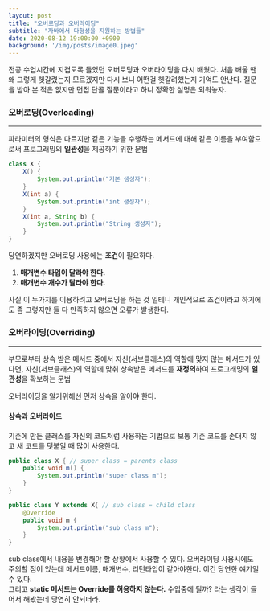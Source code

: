 ```yaml
---
layout: post
title: "오버로딩과 오버라이딩"
subtitle: "자바에서 다형성을 지원하는 방법들"
date: 2020-08-12 19:00:00 +0900
background: '/img/posts/image0.jpeg'
---
```


전공 수업시간에 지겹도록 들었던 오버로딩과 오버라이딩을 다시 배웠다. 처음 배울 땐 왜 그렇게 헷갈렸는지 모르겠지만 다시 보니 어떤걸 헷갈려했는지 기억도 안난다.
질문을 받아 본 적은 없지만 면접 단골 질문이라고 하니 정확한 설명은 외워놓자.

### 오버로딩(Overloading)
---

파라미터의 형식은 다르지만 같은 기능을 수행하는 메서드에 대해 같은 이름을 부여함으로써 프로그래밍의 **일관성**을 제공하기 위한 문법

```java
class X {
    X() {
        System.out.println("기본 생성자");
    }
    X(int a) {
        System.out.println("int 생성자");
    }
    X(int a, String b) {
        System.out.println("String 생성자");
    }
}
```

당연하겠지만 오버로딩 사용에는 **조건**이 필요하다. 
1. **매개변수 타입이 달라야 한다.**
2. **매개변수 개수가 달라야 한다.**

사실 이 두가지를 이용하려고 오버로딩을 하는 것 일테니 개인적으로 조건이라고 하기에도 좀 그렇지만 둘 다 만족하지 않으면 오류가 발생한다.  


### 오버라이딩(Overriding)
---

부모로부터 상속 받은 메서드 중에서 자신(서브클래스)의 역할에 맞지 않는 메서드가 있다면, 자신(서브클래스)의 역할에 맞춰 상속받은 메서드를 **재정의**하여 프로그래밍의 **일관성**을 확보하는 문법

오버라이딩을 알기위해선 먼저 상속을 알아야 한다.

#### 상속과 오버라이드

기존에 만든 클래스를 자신의 코드처럼 사용하는 기법으로 보통 기존 코드를 손대지 않고 새 코드를 덧붙일 때 많이 사용한다.

``` java
public class X { // super class = parents class
    public void m() {
        System.out.println("super class m");
    }
}

public class Y extends X{ // sub class = child class
    @Override
    public void m {
        System.out.println("sub class m");
    }
}
```

sub class에서 내용을 변경해야 할 상황에서 사용할 수 있다. 오버라이딩 사용시에도 주의할 점이 있는데  메서드이름, 매개변수, 리턴타입이 같아야한다. 이건 당연한 얘기일 수 있다.<br>
그리고 **static 메서드는 Override를 허용하지 않는다.** 수업중에 될까? 라는 생각이 들어서 해봤는데 당연히 안되더라.

